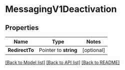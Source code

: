 # MessagingV1Deactivation

## Properties
Name | Type | Notes
------------ | ------------- | -------------
**RedirectTo** | Pointer to **string** | [optional] 

[[Back to Model list]](../README.md#documentation-for-models) [[Back to API list]](../README.md#documentation-for-api-endpoints) [[Back to README]](../README.md)



